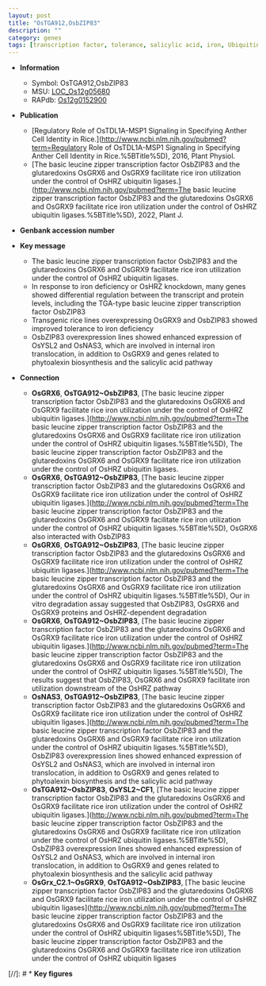 ```yaml
---
layout: post
title: "OsTGA912,OsbZIP83"
description: ""
category: genes
tags: [transcription factor, tolerance, salicylic acid, iron, Ubiquitin, N utilization]
---
```


* **Information**  
    + Symbol: OsTGA912,OsbZIP83  
    + MSU: [LOC_Os12g05680](http://rice.uga.edu/cgi-bin/ORF_infopage.cgi?orf=LOC_Os12g05680)  
    + RAPdb: [Os12g0152900](http://rapdb.dna.affrc.go.jp/viewer/gbrowse_details/irgsp1?name=Os12g0152900)  

* **Publication**  
    + [Regulatory Role of OsTDL1A-MSP1 Signaling in Specifying Anther Cell Identity in Rice.](http://www.ncbi.nlm.nih.gov/pubmed?term=Regulatory Role of OsTDL1A-MSP1 Signaling in Specifying Anther Cell Identity in Rice.%5BTitle%5D), 2016, Plant Physiol.
    + [The basic leucine zipper transcription factor OsbZIP83 and the glutaredoxins OsGRX6 and OsGRX9 facilitate rice iron utilization under the control of OsHRZ ubiquitin ligases.](http://www.ncbi.nlm.nih.gov/pubmed?term=The basic leucine zipper transcription factor OsbZIP83 and the glutaredoxins OsGRX6 and OsGRX9 facilitate rice iron utilization under the control of OsHRZ ubiquitin ligases.%5BTitle%5D), 2022, Plant J.

* **Genbank accession number**  

* **Key message**  
    + The basic leucine zipper transcription factor OsbZIP83 and the glutaredoxins OsGRX6 and OsGRX9 facilitate rice iron utilization under the control of OsHRZ ubiquitin ligases.
    + In response to iron deficiency or OsHRZ knockdown, many genes showed differential regulation between the transcript and protein levels, including the TGA-type basic leucine zipper transcription factor OsbZIP83
    + Transgenic rice lines overexpressing OsGRX9 and OsbZIP83 showed improved tolerance to iron deficiency
    + OsbZIP83 overexpression lines showed enhanced expression of OsYSL2 and OsNAS3, which are involved in internal iron translocation, in addition to OsGRX9 and genes related to phytoalexin biosynthesis and the salicylic acid pathway

* **Connection**  
    + __OsGRX6__, __OsTGA912~OsbZIP83__, [The basic leucine zipper transcription factor OsbZIP83 and the glutaredoxins OsGRX6 and OsGRX9 facilitate rice iron utilization under the control of OsHRZ ubiquitin ligases.](http://www.ncbi.nlm.nih.gov/pubmed?term=The basic leucine zipper transcription factor OsbZIP83 and the glutaredoxins OsGRX6 and OsGRX9 facilitate rice iron utilization under the control of OsHRZ ubiquitin ligases.%5BTitle%5D), The basic leucine zipper transcription factor OsbZIP83 and the glutaredoxins OsGRX6 and OsGRX9 facilitate rice iron utilization under the control of OsHRZ ubiquitin ligases.
    + __OsGRX6__, __OsTGA912~OsbZIP83__, [The basic leucine zipper transcription factor OsbZIP83 and the glutaredoxins OsGRX6 and OsGRX9 facilitate rice iron utilization under the control of OsHRZ ubiquitin ligases.](http://www.ncbi.nlm.nih.gov/pubmed?term=The basic leucine zipper transcription factor OsbZIP83 and the glutaredoxins OsGRX6 and OsGRX9 facilitate rice iron utilization under the control of OsHRZ ubiquitin ligases.%5BTitle%5D),  OsGRX6 also interacted with OsbZIP83
    + __OsGRX6__, __OsTGA912~OsbZIP83__, [The basic leucine zipper transcription factor OsbZIP83 and the glutaredoxins OsGRX6 and OsGRX9 facilitate rice iron utilization under the control of OsHRZ ubiquitin ligases.](http://www.ncbi.nlm.nih.gov/pubmed?term=The basic leucine zipper transcription factor OsbZIP83 and the glutaredoxins OsGRX6 and OsGRX9 facilitate rice iron utilization under the control of OsHRZ ubiquitin ligases.%5BTitle%5D),  Our in vitro degradation assay suggested that OsbZIP83, OsGRX6 and OsGRX9 proteins and OsHRZ-dependent degradation
    + __OsGRX6__, __OsTGA912~OsbZIP83__, [The basic leucine zipper transcription factor OsbZIP83 and the glutaredoxins OsGRX6 and OsGRX9 facilitate rice iron utilization under the control of OsHRZ ubiquitin ligases.](http://www.ncbi.nlm.nih.gov/pubmed?term=The basic leucine zipper transcription factor OsbZIP83 and the glutaredoxins OsGRX6 and OsGRX9 facilitate rice iron utilization under the control of OsHRZ ubiquitin ligases.%5BTitle%5D),  The results suggest that OsbZIP83, OsGRX6 and OsGRX9 facilitate iron utilization downstream of the OsHRZ pathway
    + __OsNAS3__, __OsTGA912~OsbZIP83__, [The basic leucine zipper transcription factor OsbZIP83 and the glutaredoxins OsGRX6 and OsGRX9 facilitate rice iron utilization under the control of OsHRZ ubiquitin ligases.](http://www.ncbi.nlm.nih.gov/pubmed?term=The basic leucine zipper transcription factor OsbZIP83 and the glutaredoxins OsGRX6 and OsGRX9 facilitate rice iron utilization under the control of OsHRZ ubiquitin ligases.%5BTitle%5D),  OsbZIP83 overexpression lines showed enhanced expression of OsYSL2 and OsNAS3, which are involved in internal iron translocation, in addition to OsGRX9 and genes related to phytoalexin biosynthesis and the salicylic acid pathway
    + __OsTGA912~OsbZIP83__, __OsYSL2~CF1__, [The basic leucine zipper transcription factor OsbZIP83 and the glutaredoxins OsGRX6 and OsGRX9 facilitate rice iron utilization under the control of OsHRZ ubiquitin ligases.](http://www.ncbi.nlm.nih.gov/pubmed?term=The basic leucine zipper transcription factor OsbZIP83 and the glutaredoxins OsGRX6 and OsGRX9 facilitate rice iron utilization under the control of OsHRZ ubiquitin ligases.%5BTitle%5D),  OsbZIP83 overexpression lines showed enhanced expression of OsYSL2 and OsNAS3, which are involved in internal iron translocation, in addition to OsGRX9 and genes related to phytoalexin biosynthesis and the salicylic acid pathway
    + __OsGrx_C2.1~OsGRX9__, __OsTGA912~OsbZIP83__, [The basic leucine zipper transcription factor OsbZIP83 and the glutaredoxins OsGRX6 and OsGRX9 facilitate rice iron utilization under the control of OsHRZ ubiquitin ligases](http://www.ncbi.nlm.nih.gov/pubmed?term=The basic leucine zipper transcription factor OsbZIP83 and the glutaredoxins OsGRX6 and OsGRX9 facilitate rice iron utilization under the control of OsHRZ ubiquitin ligases%5BTitle%5D), The basic leucine zipper transcription factor OsbZIP83 and the glutaredoxins OsGRX6 and OsGRX9 facilitate rice iron utilization under the control of OsHRZ ubiquitin ligases

[//]: # * **Key figures**  


